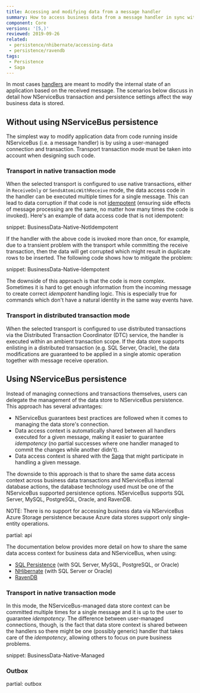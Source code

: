 ```yaml
---
title: Accessing and modifying data from a message handler
summary: How to access business data from a message handler in sync with message consumption and modifications to NServiceBus-controlled data.
component: Core
versions: '[5,)'
reviewed: 2019-09-26
related:
 - persistence/nhibernate/accessing-data
 - persistence/ravendb
tags:
 - Persistence
 - Saga
---
```


In most cases [handlers](/nservicebus/handlers/) are meant to modify the internal state of an application based on the received message. The scenarios below discuss in detail how NServiceBus transaction and persistence settings affect the way business data is stored.


## Without using NServiceBus persistence

The simplest way to modify application data from code running inside NServiceBus (i.e. a message handler) is by using a user-managed connection and transaction. Transport transaction mode must be taken into account when designing such code.


### Transport in native transaction mode

When the selected transport is configured to use native transactions, either in `ReceiveOnly` or `SendsAtomicWithReceive` mode, the data access code in the handler can be executed multiple times for a single message. This can lead to data corruption if that code is not [idempotent](https://www.enterpriseintegrationpatterns.com/patterns/messaging/IdempotentReceiver.html) (ensuring side effects of message processing are the same, no matter how many times the code is invoked). Here's an example of data access code that is not idempotent:

snippet: BusinessData-Native-NotIdempotent

If the handler with the above code is invoked more than once, for example, due to a transient problem with the transport while committing the receive transaction, then the data will get corrupted which might result in duplicate rows to be inserted. The following code shows how to mitigate the problem:

snippet: BusinessData-Native-Idempotent

The downside of this approach is that the code is more complex. Sometimes it is hard to get enough information from the incoming message to create correct *idempotent* handling logic. This is especially true for commands which don't have a natural identity in the same way events have.


### Transport in distributed transaction mode

When the selected transport is configured to use distributed transactions via the Distributed Transaction Coordinator (DTC) service, the handler is executed within an ambient transaction scope. If the data store supports enlisting in a distributed transaction (e.g. SQL Server, Oracle), the data modifications are guaranteed to be applied in a single atomic operation together with message receive operation.


## Using NServiceBus persistence

Instead of managing connections and transactions themselves, users can delegate the management of the data store to NServiceBus persistence. This approach has several advantages:

 * NServiceBus guarantees best practices are followed when it comes to managing the data store's connection.
 * Data access context is automatically shared between all handlers executed for a given message, making it easier to guarantee *idempotency* (no partial successes where one handler managed to commit the changes while another didn't).
 * Data access context is shared with the [Saga](/nservicebus/sagas) that might participate in handling a given message.

The downside to this approach is that to share the same data access context across business data transactions and NServiceBus internal database actions, the database technology used must be one of the NServiceBus supported persistence options. NServiceBus supports SQL Server, MySQL, PostgreSQL, Oracle, and RavenDB.

NOTE: There is no support for accessing business data via NServiceBus Azure Storage persistence because Azure data stores support only single-entity operations.

partial: api

The documentation below provides more detail on how to share the same data access context for business data and NServiceBus, when using:

 * [SQL Persistence](/persistence/sql/accessing-data.md) (with SQL Server, MySQL, PostgreSQL, or Oracle)
 * [NHibernate](/persistence/nhibernate/accessing-data.md) (with SQL Server or Oracle)
 * [RavenDB](/persistence/ravendb/#shared-session)


### Transport in native transaction mode

In this mode, the NServiceBus-managed data store context can be committed multiple times for a single message and it is up to the user to guarantee *idempotency*. The difference between user-managed connections, though, is the fact that data store context is shared between the handlers so there might be one (possibly generic) handler that takes care of the *idempotency*, allowing others to focus on pure business problems.

snippet: BusinessData-Native-Managed


### Outbox

partial: outbox
